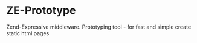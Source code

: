 # ZE-Prototype
Zend-Expressive middleware. Prototyping tool - for fast and simple create static html pages
